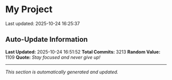 # My Project


Last updated: 2025-10-24 16:25:37




















































































































































































































































































































































































































































































































































































































































































































































































































































































































































































































































































































































































































































































































































































































































































































































































































































































































































































































































































































































































































































































































































































































































































































































































































































































































































































































































































































































































































































































































































































































































































































































































































































































































































































































































































































































































































































































































































## Auto-Update Information

**Last Updated:** 2025-10-24 16:51:52
**Total Commits:** 3213
**Random Value:** 1109
**Quote:** _Stay focused and never give up!_

---
_This section is automatically generated and updated._